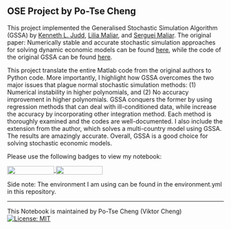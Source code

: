 ## OSE Project by Po-Tse Cheng

This project implemented the Generalised Stochastic Simulation Algorithm (GSSA) by [Kenneth L. Judd](https://kenjudd.org/), [Lilia Maliar](https://lmaliar.ws.gc.cuny.edu/), and [Serguei Maliar](https://web.stanford.edu/~maliars/). The original paper: Numerically stable and accurate stochastic simulation approaches for solving dynamic economic models can be found [here](https://onlinelibrary.wiley.com/doi/pdf/10.3982/QE14), while the code of the original GSSA can be found [here](https://web.stanford.edu/~maliars/Files/LowerErrorBounds_ECMA_JMM_2016.zip).

This project translate the entire Matlab code from the original authors to Python code. More importantly, I highlight how GSSA overcomes the two major issues that plague normal stochastic simulation methods: (1) Numerical instability in higher polynomials, and (2) No accuracy improvement in higher polynomials. GSSA conquers the former by using regression methods that can deal with ill-conditioned data, while increase the accuracy by incorporating other integration method. Each method is thoroughly examined and the codes are well-documented. I also include the extension from the author, which solves a multi-country model using GSSA. The results are amazingly accurate. Overall, GSSA is a good choice for solving stochastic economic models.

Please use the following badges to view my notebook:

<a href="https://nbviewer.jupyter.org/github/PoTseCheng/Microeconometrics/blob/master/Final_project.ipynb"
   target="_parent">
   <img align="center"
  src="https://raw.githubusercontent.com/jupyter/design/master/logos/Badges/nbviewer_badge.png"
      width="109" height="20">
</a>
<a href="https://mybinder.org/v2/gh/HumanCapitalAnalysis/microeconometrics-course-project-PoTseCheng.git/master?filepath=Final_project.ipynb"
    target="_parent">
    <img align="center"
       src="https://mybinder.org/badge_logo.svg"
       width="109" height="20">
</a>

Side note: The environment I am using can be found in the environment.yml in this repository. 


---
This Notebook is maintained by Po-Tse Cheng (Viktor Cheng) 
[![License: MIT](https://img.shields.io/badge/License-MIT-blue.svg)](https://github.com/HumanCapitalAnalysis/template-course-project/blob/master/LICENSE)
